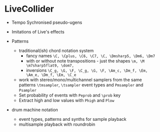 LiveCollider
============

* Tempo Sychronised pseudo-ugens
* Imitations of Live's effects
* Patterns
  * traditional(ish) chord notation system 
    * fancy names `\C, \Cplus, \C6, \C7, \C, \Dmsharp5, \Dm6, \Dm7`
    * with or without note transpositions - just the shapes `\m, \M \m7sharp5flat9, \dom7, `
    * inversions `\C_g, \G, \F, \C_g, \G, \F, \Am_c, \Dm_f, \Em, \Am_e, \Dm_f, \Em, \C_e`
  * work with stereo/mono/multichannel samplers from the same patterns
    `\tmsampler`, `\tsampler` event types and `Pmsampler` and `Psampler`
  * Set probability of events with `Peprob` and `\prob` key
  * Extract high and low values with `Phigh` and `Plow`

* drum machine notation
  * event types, patterns and synths for sample playback
  * multisample playback with roundrobin



